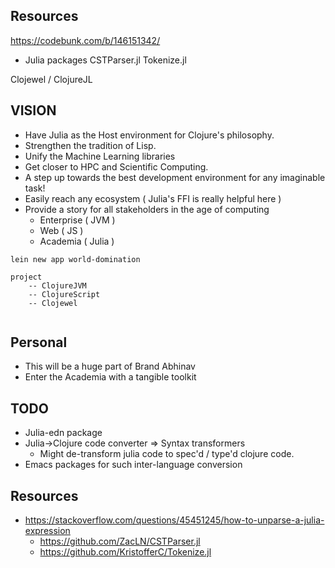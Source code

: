 ## Resources
https://codebunk.com/b/146151342/


- Julia packages
CSTParser.jl
Tokenize.jl


Clojewel / ClojureJL



## VISION

- Have Julia as the Host environment for Clojure's philosophy.
- Strengthen the tradition of Lisp.
- Unify the Machine Learning libraries
- Get closer to HPC and Scientific Computing.
- A step up towards the best development environment for any imaginable task!
- Easily reach any ecosystem ( Julia's FFI is really helpful here )
- Provide a story for all stakeholders in the age of computing
	- Enterprise ( JVM )
	- Web ( JS )
	- Academia ( Julia )



```
lein new app world-domination

project 
	-- ClojureJVM
	-- ClojureScript
	-- Clojewel


```


## Personal
- This will be a huge part of Brand Abhinav
- Enter the Academia with a tangible toolkit

## TODO

- Julia-edn package
- Julia->Clojure code converter => Syntax transformers
	- Might de-transform julia code to spec'd / type'd clojure code.
- Emacs packages for such inter-language conversion 



## Resources

- https://stackoverflow.com/questions/45451245/how-to-unparse-a-julia-expression
	- https://github.com/ZacLN/CSTParser.jl
	- https://github.com/KristofferC/Tokenize.jl

